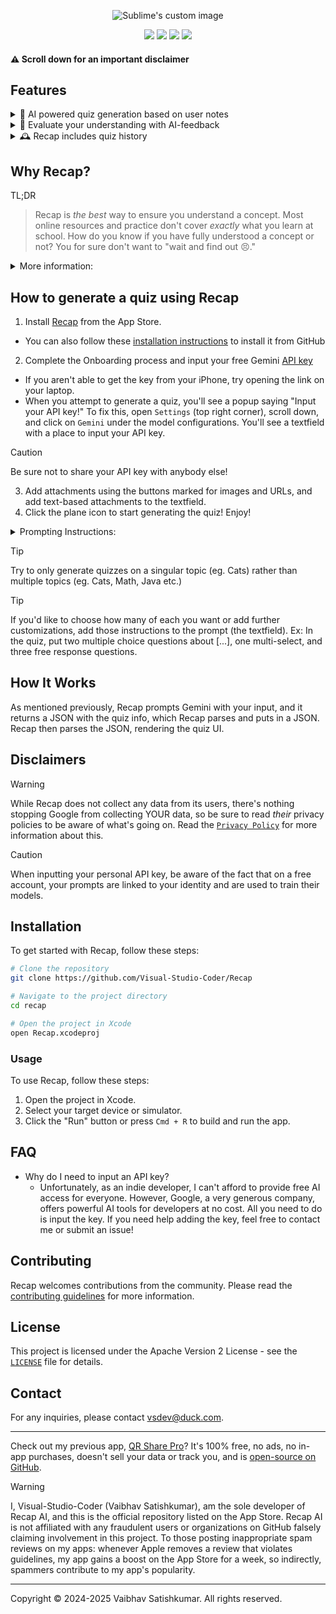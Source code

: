 <p align="center">
  <img src="https://github.com/user-attachments/assets/ee6ee288-60f5-4c4e-9f20-d75342e37290" alt="Sublime's custom image"/>
</p>

<p align="center">
  <img src="https://img.shields.io/badge/platform-iOS%2017.0%20|%20iPadOS%2017.0%20|%20macOS%2014.5%20|%20Vision%20Pro-blue">
  <img src="https://img.shields.io/badge/language-Swift-orange">
  <img src="https://img.shields.io/badge/App%20Store-Available-brightgreen">
  <img src="https://img.shields.io/badge/model-Gemini%202.5-red">
</p>

#### ⚠️ Scroll down for an important disclaimer

## Features
<details>

<summary>🤖 AI powered quiz generation based on user notes</summary>

- 🖼️, 🔗, 📝: Input images, URLs, and plain text
  - YouTube integration: Input URLs to videos with a transcript
- Supported question formats include multiple choice, multi-select, and free-response (AI-powered grading)
</details>
<details>

<summary>💬 Evaluate your understanding with AI-feedback</summary>

- Recap offers an `Explain` button, allowing users to understand why each option in a question is correct/incorrect
- Free Response evaluates whether a user's response is correct, and it offers ways to improve their response, regardless of whether they got it correct or not.
- Performance feedback at the end of a quiz means that Recap can recommend reading material and concepts to work on based on the user's performance.
</details>

<details>

<summary>🕰️ Recap includes quiz history</summary>

- View list of past quizzes
- Share the quiz file with friends
- Retake the quiz (or even regenerate it!)
- View past results
</details>

## Why Recap?
TL;DR
> Recap is _the best_ way to ensure you understand a concept. Most online resources and practice don't cover _exactly_ what you learn at school. How do you know if you have fully understood a concept or not? You for sure don't want to "wait and find out 😣."

<details>
    <summary>More information:</summary>

- **Impact**: Recap is the first quizzing iOS app to use Gemini's large context window to deliver accurate quizzes. My solution is designed to be easy and enjoyable for everyone, including people with disabilities. SwiftUI provides robust accessibility features out-of-the-box, such as VoiceOver, Dynamic Type, and support for various input methods. By choosing SwiftUI, it ensures that the app is accessible to a wider audience, including those with visual, auditory, and motor impairments. Additionally, Recap has localized the app to Spanish, making it accessible to a broader user base. My app has the potential to contribute meaningfully to improving people's lives by providing personalized learning experiences.

- **Remarkability**: My approach is surprising both to those well-versed and not well-versed in Large Language Models (LLM). The use of Gemini 2.5 Pro for personalized quizzing is unprecedented. This innovative use of LLM technology sets my app apart from existing solutions and showcases the potential of advanced AI in educational tools.

- **Creativity**: Recap differs from existing applications in both functionality and user experience. Recap uses creative problem-solving approaches to offer a unique and personalized quizzing experience. My app supports input from various resources like images, URLs, and plaintext, which is not commonly found in other quizzing apps. This flexibility allows users to create quizzes tailored to their specific learning materials.

- **Usefulness**: Recap has a well-defined target user persona—students who need personalized quizzes to reinforce their learning. My solution addresses specific user needs by allowing input from various resources like images, URLs, and plaintext. The app's design ensures that it meets these needs effectively, helping users to better understand and retain the concepts they are studying.

- **Execution**: The solution is well-designed and adheres to software engineering practices. The LLM component is also well-designed and follows Machine Learning (ML)/LLM best practices. By leveraging SwiftUI, it ensures that my app is not only visually appealing but also highly accessible and inclusive. The app's architecture and code quality are robust, modular, and maintainable, ensuring that it can be easily extended and updated in the future. Recap follows best practices such as code reviews and continuous integration to maintain high standards of code quality and reliability.

</details>

## How to generate a quiz using Recap
1. Install [Recap](https://apps.apple.com/us/app/recap-ai/id6602897472) from the App Store.
- You can also follow these [installation instructions](#installation) to install it from GitHub
2. Complete the Onboarding process and input your free Gemini [API key](https://aistudio.google.com/app/apikey)
- If you aren't able to get the key from your iPhone, try opening the link on your laptop.
- When you attempt to generate a quiz, you'll see a popup saying "Input your API key!" To fix this, open `Settings` (top right corner), scroll down, and click on `Gemini` under the model configurations. You'll see a textfield with a place to input your API key.
> [!CAUTION]
> Be sure not to share your API key with anybody else!
3. Add attachments using the buttons marked for images and URLs, and add text-based attachments to the textfield.
4. Click the plane icon to start generating the quiz! Enjoy!
  <details>

<summary>Prompting Instructions:</summary>

- No need to use phrases such as "quiz me on [...]." Recap has already instructed Gemini to generate you a quiz. Just simply add attachments relating to whatever you'd like to be quizzed on.
- Free users have a 32K input limit on the Gemini 2.5 Pro model, so this means you should not exceed the limit by adding too much content. Switch to `2.5 Flash` to have a significantly larger input limit.
</details>

> [!TIP]
> Try to only generate quizzes on a singular topic (eg. Cats) rather than multiple topics (eg. Cats, Math, Java etc.)

> [!TIP]
> If you'd like to choose how many of each you want or add further customizations, add those instructions to the prompt (the textfield). Ex: In the quiz, put two multiple choice questions about [...], one multi-select, and three free response questions.

## How It Works
As mentioned previously, Recap prompts Gemini with your input, and it returns a JSON with the quiz info, which Recap parses and puts in a JSON. Recap then parses the JSON, rendering the quiz UI.


## Disclaimers
> [!WARNING]
> While Recap does not collect any data from its users, there's nothing stopping Google from collecting YOUR data, so be sure to read *their* privacy policies to be aware of what's going on. Read the [`Privacy Policy`](https://github.com/Visual-Studio-Coder/Recap/blob/master/Privacy.md) for more information about this.

> [!CAUTION]
> When inputting your personal API key, be aware of the fact that on a free account, your prompts are linked to your identity and are used to train their models.

## Installation
To get started with Recap, follow these steps:

```sh
# Clone the repository
git clone https://github.com/Visual-Studio-Coder/Recap

# Navigate to the project directory
cd recap

# Open the project in Xcode
open Recap.xcodeproj
```

### Usage
To use Recap, follow these steps:

1. Open the project in Xcode.
2. Select your target device or simulator.
3. Click the "Run" button or press `Cmd + R` to build and run the app.

## FAQ
- Why do I need to input an API key?
    - Unfortunately, as an indie developer, I can't afford to provide free AI access for everyone. However, Google, a very generous company, offers powerful AI tools for developers at no cost. All you need to do is input the key. If you need help adding the key, feel free to contact me or submit an issue!

## Contributing
Recap welcomes contributions from the community. Please read the [contributing guidelines](CONTRIBUTING.md) for more information.

## License
This project is licensed under the Apache Version 2 License - see the [`LICENSE`](https://github.com/Visual-Studio-Coder/Recap/blob/master/LICENSE) file for details.

## Contact
For any inquiries, please contact [vsdev@duck.com](mailto:vsdev@duck.com).

---

Check out my previous app, [QR Share Pro](https://apps.apple.com/us/app/qr-share-pro/id6479589995)? It's 100% free, no ads, no in-app purchases, doesn't sell your data or track you, and is [open-source on GitHub](https://github.com/visual-studio-coder/qr-share-pro).

> [!WARNING]
> I, Visual-Studio-Coder (Vaibhav Satishkumar), am the sole developer of Recap AI, and this is the official repository listed on the App Store. Recap AI is not affiliated with any fraudulent users or organizations on GitHub falsely claiming involvement in this project. To those posting inappropriate spam reviews on my apps: whenever Apple removes a review that violates guidelines, my app gains a boost on the App Store for a week, so indirectly, spammers contribute to my app's popularity.

---

Copyright © 2024-2025 Vaibhav Satishkumar. All rights reserved.